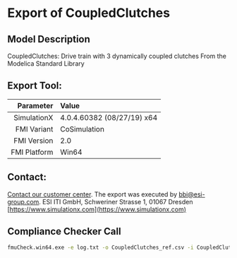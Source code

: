 # Export of CoupledClutches

## Model Description

CoupledClutches: Drive train with 3 dynamically coupled clutches
From the Modelica Standard Library

## Export Tool:

|Parameter|Value|
|--------:|:----|
|SimulationX|4.0.4.60382 (08/27/19) x64|
|FMI Variant|CoSimulation|
|FMI Version|2.0|
|FMI Platform|Win64|

## Contact:

[Contact our customer center](https://www.simulationx.com/customer-center.html). The export was executed by bbi@esi-group.com.
ESI ITI GmbH, Schweriner Strasse 1, 01067 Dresden
[https://www.simulationx.com](https://www.simulationx.com)


## Compliance Checker Call

```bash
fmuCheck.win64.exe -e log.txt -o CoupledClutches_ref.csv -i CoupledClutches_in.csv -s 1.5 -h 1e-3 -n 0 -c , CoupledClutches.fmu
```


